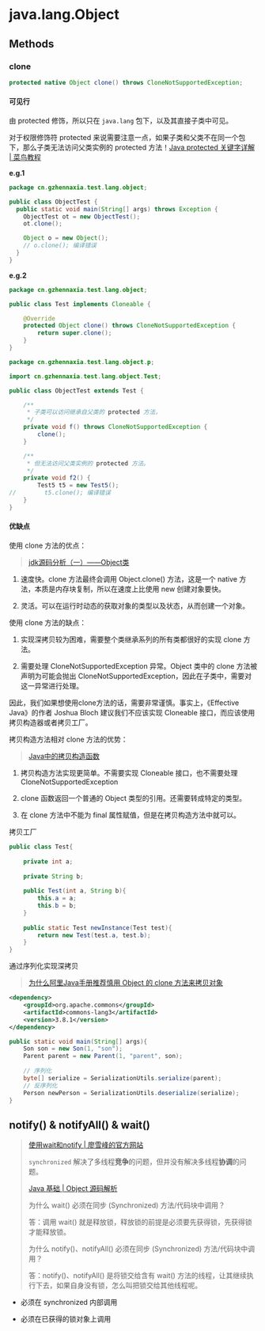 # java.lang.Object

## Methods

### clone

```java
protected native Object clone() throws CloneNotSupportedException;
```

#### 可见行

由 protected 修饰，所以只在 `java.lang` 包下，以及其直接子类中可见。

对于权限修饰符 protected 来说需要注意一点，如果子类和父类不在同一个包下，那么子类无法访问父类实例的 protected 方法！[Java protected 关键字详解 | 菜鸟教程](https://www.runoob.com/w3cnote/java-protected-keyword-detailed-explanation.html)

**e.g.1**

```java
package cn.gzhennaxia.test.lang.object;

public class ObjectTest {
  public static void main(String[] args) throws Exception {
    ObjectTest ot = new ObjectTest();
    ot.clone();

    Object o = new Object();
    // o.clone(); 编译错误
  }
}
```

**e.g.2**

```java
package cn.gzhennaxia.test.lang.object;

public class Test implements Cloneable {

    @Override
    protected Object clone() throws CloneNotSupportedException {
        return super.clone();
    }
}
```

```java
package cn.gzhennaxia.test.lang.object.p;

import cn.gzhennaxia.test.lang.object.Test;

public class ObjectTest extends Test {

    /**
     * 子类可以访问继承自父类的 protected 方法，
     */
    private void f() throws CloneNotSupportedException {
        clone();
    }

    /**
     * 但无法访问父类实例的 protected 方法。
     */
    private void f2() {
        Test5 t5 = new Test5();
//        t5.clone(); 编译错误
    }
}
```



#### 优缺点

使用 clone 方法的优点：

> [jdk源码分析（一）——Object类](https://www.jianshu.com/p/4791207253a0)

1. 速度快。clone 方法最终会调用 Object.clone() 方法，这是一个 native 方法，本质是内存块复制，所以在速度上比使用 new 创建对象要快。

2. 灵活。可以在运行时动态的获取对象的类型以及状态，从而创建一个对象。

使用 clone 方法的缺点：

1. 实现深拷贝较为困难，需要整个类继承系列的所有类都很好的实现 clone 方法。

2. 需要处理 CloneNotSupportedException 异常。Object 类中的 clone 方法被声明为可能会抛出 CloneNotSupportedException，因此在子类中，需要对这一异常进行处理。

因此，我们如果想使用clone方法的话，需要非常谨慎。事实上，《Effective Java》的作者 Joshua Bloch 建议我们不应该实现 Cloneable 接口，而应该使用拷贝构造器或者拷贝工厂。


拷贝构造方法相对 clone 方法的优势：
> [Java中的拷贝构造函数](https://www.imooc.com/article/298145)

1. 拷贝构造方法实现更简单。不需要实现 Cloneable 接口，也不需要处理 CloneNotSupportedException

2. clone 函数返回一个普通的 Object 类型的引用。还需要转成特定的类型。

3. 在 clone 方法中不能为 final 属性赋值，但是在拷贝构造方法中就可以。
  

拷贝工厂

```java
public class Test{
    
    private int a;
    
    private String b;
    
    public Test(int a, String b){
        this.a = a;
        this.b = b;
    }
    
    public static Test newInstance(Test test){
        return new Test(test.a, test.b);
    }
}
```

通过序列化实现深拷贝
> [为什么阿里Java手册推荐慎用 Object 的 clone 方法来拷贝对象](https://juejin.im/post/5d425230f265da039519d248)

```xml
<dependency>
    <groupId>org.apache.commons</groupId>
    <artifactId>commons-lang3</artifactId>
    <version>3.8.1</version>
</dependency>
```

```java
public static void main(String[] args){
    Son son = new Son(1, "son");
    Parent parent = new Parent(1, "parent", son);
    
    // 序列化
    byte[] serialize = SerializationUtils.serialize(parent);
    // 反序列化
    Person newPerson = SerializationUtils.deserialize(serialize);
}
```



## notify() & notifyAll() & wait()

> [使用wait和notify | 廖雪峰的官方网站](https://www.liaoxuefeng.com/wiki/1252599548343744/1306580911915042)
> 
> `synchronized` 解决了多线程**竞争**的问题，但并没有解决多线程**协调**的问题。
>
> [Java 基础 | Object 源码解析](https://zhuanlan.zhihu.com/p/77530300)
> 
> 为什么 wait() 必须在同步 (Synchronized) 方法/代码块中调用？
> 
> 答：调用 wait() 就是释放锁，释放锁的前提是必须要先获得锁，先获得锁才能释放锁。
> 
> 为什么 notify()、notifyAll() 必须在同步 (Synchronized) 方法/代码块中调用？
> 
> 答：notify()、notifyAll() 是将锁交给含有 wait() 方法的线程，让其继续执行下去，如果自身没有锁，怎么叫把锁交给其他线程呢。

- 必须在 synchronized 内部调用

- 必须在已获得的锁对象上调用
